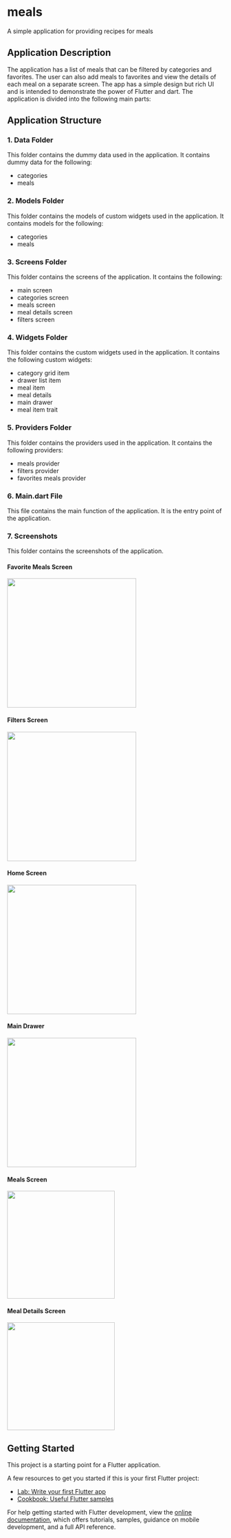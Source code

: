 # meals

A simple application for providing recipes for meals

## Application Description
The application has a list of meals that can be filtered by categories and favorites. 
The user can also add meals to favorites and view the details of each meal on a separate screen.
The app has a simple design but rich UI and is intended to demonstrate the power of Flutter and dart.
The application is divided into the following main parts:

## Application Structure
### 1. Data Folder
This folder contains the dummy data used in the application.
It contains dummy data for the following:
- categories
- meals

### 2. Models Folder
This folder contains the models of custom widgets used in the application.
It contains models for the following:
- categories
- meals 

### 3. Screens Folder
This folder contains the screens of the application.
It contains the following:
- main screen
- categories screen
- meals screen
- meal details screen
- filters screen

### 4. Widgets Folder
This folder contains the custom widgets used in the application.
It contains the following custom widgets:
- category grid item
- drawer list item
- meal item
- meal details
- main drawer
- meal item trait

### 5. Providers Folder
This folder contains the providers used in the application.
It contains the following providers:
- meals provider
- filters provider
- favorites meals provider

### 6. Main.dart File
This file contains the main function of the application.
It is the entry point of the application.

### 7. Screenshots
This folder contains the screenshots of the application.

#### Favorite Meals Screen
<img src="screenshots/favourites_screen.png" width="300" height=auto/>

#### Filters Screen
<img src="screenshots/filters_screen.png" width="300" height=auto/>

#### Home Screen
<img src="screenshots/home_screen.png" width="300" height=auto/>

#### Main Drawer
<img src="screenshots/main_drawer.png" width="300" height=auto/>

#### Meals Screen
<img src="screenshots/meals_screen.png" width="250" height=auto/>

#### Meal Details Screen
<img src="screenshots/meal_details_screen.png" width="250" height=auto/>



## Getting Started

This project is a starting point for a Flutter application.

A few resources to get you started if this is your first Flutter project:

- [Lab: Write your first Flutter app](https://docs.flutter.dev/get-started/codelab)
- [Cookbook: Useful Flutter samples](https://docs.flutter.dev/cookbook)

For help getting started with Flutter development, view the
[online documentation](https://docs.flutter.dev/), which offers tutorials,
samples, guidance on mobile development, and a full API reference.

